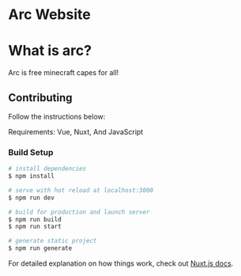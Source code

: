 # Arc Website

# What is arc?

Arc is free minecraft capes for all!

## Contributing

Follow the instructions below:

Requirements: Vue, Nuxt, And JavaScript

### Build Setup

```bash
# install dependencies
$ npm install

# serve with hot reload at localhost:3000
$ npm run dev

# build for production and launch server
$ npm run build
$ npm run start

# generate static project
$ npm run generate
```

For detailed explanation on how things work, check out [Nuxt.js docs](https://nuxtjs.org).
